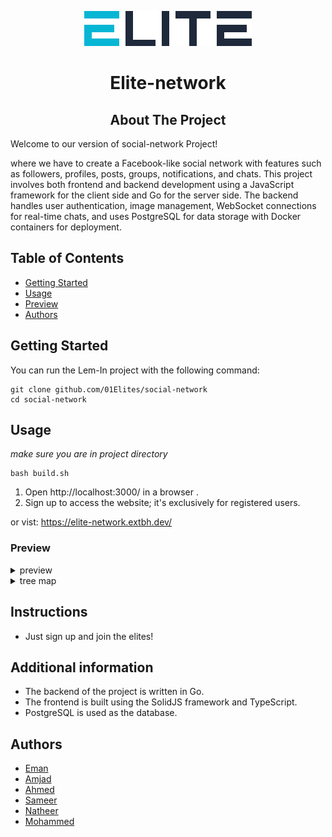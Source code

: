 <p align="center">
    <img src="./front/src/assets/logo.svg" alt="logo" />
    <h1 align="center">Elite-network</h1>
</p>

<h2 align="center">About The Project</h2>

Welcome to our version of social-network Project!

 where we have to create a Facebook-like social network with features such as followers, profiles, posts, groups, notifications, and chats. This project involves both frontend and backend development using a JavaScript framework for the client side and Go for the server side. The backend handles user authentication, image management, WebSocket connections for real-time chats, and uses PostgreSQL for data storage with Docker containers for deployment.



## Table of Contents

-   [Getting Started](#getting-started)
-   [Usage](#usage)
-   [Preview](#preview)
-   [Authors](#authors)

## Getting Started

You can run the Lem-In project with the following command:

```console
git clone github.com/01Elites/social-network
cd social-network
```

## Usage

_make sure you are in project directory_

```
bash build.sh
```

1. Open http://localhost:3000/ in a browser .
2. Sign up to access the website; it's exclusively for registered users.

or vist: https://elite-network.extbh.dev/


### Preview
<details>
<summary>preview</summary>
<img src="/home/amali/Desktop/github/social-network/SN.gif" />
</details>

<details>
<summary>tree map</summary>

```
── social-network
    ├── build.sh
    ├── Caddyfile
    ├── cmd
    │   └── socialNetwork
    │       └── main.go
    ├── docker-compose.yml
    ├── Dockerfile.caddy
    ├── front
    │   ├── index.html
    │   ├── package.json
    │   ├── package-lock.json
    │   ├── postcss.config.cjs
    │   ├── README.md
    │   ├── src
    │   │   ├── assets
    │   │   │   ├── bell.svg
    │   │   │   ├── favicon.ico
    │   │   │   ├── icons_svgs
    │   │   │   │   ├── follow.svg
    │   │   │   │   ├── github.svg
    │   │   │   │   └── globe.svg
    │   │   │   ├── logo.svg
    │   │   │   ├── reboot_01_logo.png
    │   │   │   ├── sample.avif
    │   │   │   └── svg-loaders
    │   │   │       └── tail-spin.svg
    │   │   ├── components
    │   │   │   ├── Chat
    │   │   │   │   ├── chatMessage.tsx
    │   │   │   │   └── index.tsx
    │   │   │   ├── core
    │   │   │   │   ├── navigation
    │   │   │   │   │   └── index.tsx
    │   │   │   │   ├── repeat
    │   │   │   │   │   └── index.tsx
    │   │   │   │   └── textbreaker
    │   │   │   │       └── index.tsx
    │   │   │   ├── EditProfileDialog
    │   │   │   │   └── index.tsx
    │   │   │   ├── Feed
    │   │   │   │   ├── FeedPostCellSkeleton.tsx
    │   │   │   │   ├── FeedPostCell.tsx
    │   │   │   │   ├── FeedPosts.tsx
    │   │   │   │   ├── index.tsx
    │   │   │   │   ├── NewGroupPostCell.tsx
    │   │   │   │   └── ...
    │   │   │   ├── HomeContacts
    │   │   │   │   └── index.tsx
    │   │   │   ├── HomeEvents
    │   │   │   │   └── index.tsx
    │   │   │   ├── LoginDialog
    │   │   │   │   └── index.tsx
    │   │   │   ├── PostAuthorCell
    │   │   │   │   └── index.tsx
    │   │   │   └── ui
    │   │   │       ├── aspect-ratio.tsx
    │   │   │       ├── avatar.tsx
    │   │   │       ├── button.tsx
    │   │   │       ├── card.tsx
    │   │   │       ├── grid.tsx
    │   │   │       ├── label.tsx
    │   │   │       ├── select.tsx
    │   │   │       ├── separator.tsx
    │   │   │       └── ...
    │   │   ├── config
    │   │   │   └── index.ts
    │   │   ├── contexts
    │   │   │   ├── NotificationsContext
    │   │   │   │   └── index.ts
    │   │   │   ├── UserDetailsContext
    │   │   │   │   └── index.ts
    │   │   │   └── WebSocketContext
    │   │   │       └── index.ts
    │   │   ├── extensions
    │   │   │   ├── arrays.ts
    │   │   │   ├── fetch.ts
    │   │   │   ├── File.ts
    │   │   │   └── index.ts
    │   │   ├── hooks
    │   │   │   ├── NotificationsHook
    │   │   │   │   └── index.ts
    │   │   │   ├── userDetails
    │   │   │   │   └── index.ts
    │   │   │   └── WebsocketHook
    │   │   │       └── index.ts
    │   │   ├── index.css
    │   │   ├── index.tsx
    │   │   ├── Layout.tsx
    │   │   ├── lib
    │   │   │   └── utils.ts
    │   │   ├── pages
    │   │   │   ├── events
    │   │   │   │   ├── eventsfeed.tsx
    │   │   │   │   └── index.tsx
    │   │   │   ├── friends
    │   │   │   │   ├── friendsFeed.tsx
    │   │   │   │   └── index.tsx
    │   │   │   ├── group
    │   │   │   │   ├── createevent.tsx
    │   │   │   │   ├── creatorsrequest.tsx
    │   │   │   │   ├── details.tsx
    │   │   │   │   ├── eventsfeed.tsx
    │   │   │   │   ├── groupcontacts.tsx
    │   │   │   │   └── ...
    │   │   │   ├── groups
    │   │   │   │   ├── groupsFeed.tsx
    │   │   │   │   └── index.tsx
    │   │   │   ├── home
    │   │   │   │   └── index.tsx
    │   │   │   ├── notifications
    │   │   │   │   ├── index.tsx
    │   │   │   │   └── notificationsfeed.tsx
    │   │   │   ├── profile
    │   │   │   │   ├── followRequest.tsx
    │   │   │   │   ├── index.tsx
    │   │   │   │   ├── proFeed.tsx
    │   │   │   │   ├── profileDetails.tsx
    │   │   │   │   └── style.css
    │   │   │   └── settings
    │   │   │       └── index.tsx
    │   │   └── types
    │   │       ├── Comment
    │   │       │   └── index.tsx
    │   │       ├── friends
    │   │       │   └── index.tsx
    │   │       └── ...
    │   ├── tailwind.config.js
    │   ├── tsconfig.json
    │   ├── ui.config.json
    │   └── vite.config.ts
    ├── go.mod
    ├── go.sum
    ├── group_update.json
    ├── internal
    │   ├── database
    │   │   ├── docker-compose.yml
    │   │   ├── Dockerfile
    │   │   ├── images
    │   │   │   ├── 000001.webp
    │   │   │   ├── 000002.webp
    │   │   │   └── serial.txt
    │   │   ├── migrations
    │   │   │   ├── 000001_initial_schema.down.sql
    │   │   │   ├── 000001_initial_schema.up.sql
    │   │   │   ├── 000002_update_schema.down.sql
    │   │   │   ├── 000002_update_schema.up.sql
    │   │   │   └── ...
    │   │   ├── querys
    │   │   │   ├── chat.go
    │   │   │   ├── comment.go
    │   │   │   ├── database.go
    │   │   │   ├── event.go
    │   │   │   ├── follow.go
    │   │   │   └── ...
    │   │   └── SN.sql
    │   ├── helpers
    │   │   ├── env_loader.go
    │   │   ├── http_response.go
    │   │   ├── image.go
    │   │   └── validators.go
    │   ├── models
    │   │   ├── friends.go
    │   │   ├── group.go
    │   │   ├── notification.go
    │   │   ├── post.go
    │   │   └── user.go
    │   └── views
    │       ├── auth
    │       │   ├── handlers.go
    │       │   ├── hash.go
    │       │   ├── routes.go
    │       │   └── validaters.go
    │       ├── follow
    │       │   ├── followhandlers.go
    │       │   └── routes.go
    │       ├── friends
    │       │   ├── handlers.go
    │       │   └── routes.go
    │       ├── group
    │       │   ├── groupeventshandler.go
    │       │   ├── grouphandler.go
    │       │   ├── groupinvitationhandler.go
    │       │   ├── grouprequesthandler.go
    │       │   └── routes.go
    │       ├── middleware
    │       │   └── middleware.go
    │       ├── pic
    │       │   ├── routes.go
    │       │   └── servesImage.go
    │       ├── post
    │       │   ├── comments_handler.go
    │       │   ├── likeshandler.go
    │       │   ├── post_handler.go
    │       │   └── routes.go
    │       ├── profile
    │       │   ├── handlers.go
    │       │   └── routes.go
    │       ├── routes.go
    │       ├── session
    │       │   └── session.go
    │       └── websocket
    │           ├── chat.go
    │           ├── client.go
    │           ├── event_processor.go
    │           ├── handlers.go
    │           ├── notification_processor.go
    │           ├── routes.go
    │           └── types
    │               ├── event
    │               │   └── events.go
    │               ├── group.go
    │               ├── message.go
    │               └── user.go
    ├── README.md
    ├── script.sh
    └── social-network.postman_collection.json

```
</details>

## Instructions

-   Just sign up and join the elites!

## Additional information

-   The backend of the project is written in Go.
-   The frontend is built using the SolidJS framework and TypeScript.
-   PostgreSQL is used as the database.

## Authors

-   [Eman](https://github.com/emahfoodh)
-   [Amjad](https://github.com/amali01)
-   [Ahmed](https://github.com/AhmedAlAli9402)
-   [Sameer](https://github.com/sahmedG)
-   [Natheer](https://github.com/extbh)
-   [Mohammed](https://github.com/MSK17A)

